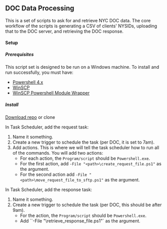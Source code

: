 ## DOC Data Processing

This is a set of scripts to ask for and retrieve NYC DOC data. The core workflow of the scripts is generating a CSV of clients' NYSIDs, uploading that to the DOC server, and retrieving the DOC response.

#### Setup

##### Prerequisites

This script set is designed to be run on a Windows machine. To install and run successfully, you must have:

* [Powershell 4.x](https://www.microsoft.com/en-us/download/details.aspx?id=40855)
* [WinSCP](https://winscp.net/eng/index.php)
* [WinSCP Powershell Module Wrapper](https://www.powershellgallery.com/packages/WinSCP/5.15.1.0)

##### Install

[Download repo](https://github.com/rcackerman/doc-data/archive/master.zip) or clone

In Task Scheduler, add the request task:

1. Name it something.
2. Create a new trigger to schedule the task (per DOC, it is set to 7am).
3. Add actions. This is where we will tell the task scheduler how to run all of the commands. You will add two actions:
    * For each action, the `Program/script` should be `Powershell.exe`.
    * For the first action, add `-File "<path>\create_request_file.ps1"` as the argument.
    * For the second action add `-File "<path>\move_request_file_to_sftp.ps1"` as the argument.

In Task Scheduler, add the response task:

1. Name it something.
2. Create a new trigger to schedule the task (per DOC, this should be after 9am).
	* For the action, the `Program/script` should be `Powershell.exe`.
    * Add ``-File "<path>\retrieve_response_file.ps1"` as the argument.
